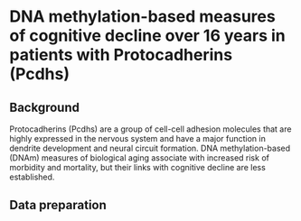 # DNA methylation-based measures of cognitive decline over 16 years in patients with Protocadherins (Pcdhs)

## Background

Protocadherins (Pcdhs) are a group of cell-cell adhesion molecules that are highly expressed in the nervous system and have a major function in dendrite development and neural circuit formation. DNA methylation-based (DNAm) measures of biological aging associate with increased risk of morbidity and mortality, but their links with cognitive decline are less established.

## Data preparation

